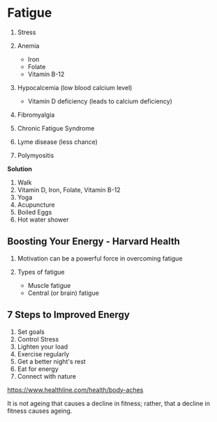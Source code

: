 # Fatigue

1. Stress
2. Anemia

   - Iron
   - Folate
   - Vitamin B-12

3. Hypocalcemia (low blood calcium level)

   - Vitamin D deficiency (leads to calcium deficiency)

4. Fibromyalgia
5. Chronic Fatigue Syndrome
6. Lyme disease (less chance)
7. Polymyositis

**Solution**

1. Walk
2. Vitamin D, Iron, Folate, Vitamin B-12
3. Yoga
4. Acupuncture
5. Boiled Eggs
6. Hot water shower

## Boosting Your Energy - Harvard Health

1. Motivation can be a powerful force in overcoming fatigue
2. Types of fatigue

   - Muscle fatigue
   - Central (or brain) fatigue

## 7 Steps to Improved Energy

1. Set goals
2. Control Stress
3. Lighten your load
4. Exercise regularly
5. Get a better night's rest
6. Eat for energy
7. Connect with nature

https://www.healthline.com/health/body-aches

It is not ageing that causes a decline in fitness; rather, that a decline in fitness causes ageing.

